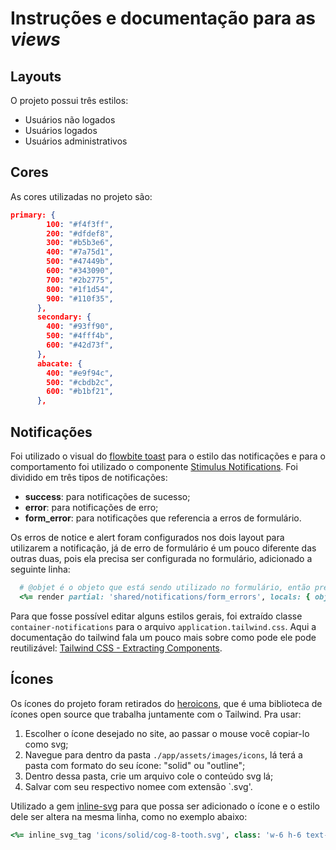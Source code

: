 # Instruções e documentação para as _views_

## Layouts

O projeto possui três estilos:

- Usuários não logados
- Usuários logados
- Usuários administrativos

## Cores

As cores utilizadas no projeto são:

```json
primary: {
        100: "#f4f3ff",
        200: "#dfdef8",
        300: "#b5b3e6",
        400: "#7a75d1",
        500: "#47449b",
        600: "#343090",
        700: "#2b2775",
        800: "#1f1d54",
        900: "#110f35",
      },
      secondary: {
        400: "#93ff90",
        500: "#4fff4b",
        600: "#42d73f",
      },
      abacate: {
        400: "#e9f94c",
        500: "#cbdb2c",
        600: "#b1bf21",
      },
```

## Notificações

Foi utilizado o visual do [flowbite toast](https://flowbite.com/docs/components/toast/) para o estilo das notificações e para o comportamento foi utilizado o componente [Stimulus Notifications](https://www.stimulus-components.com/docs/stimulus-notification/). Foi dividido em três tipos de notificações:

- **success**: para notificações de sucesso;
- **error**: para notificações de erro;
- **form_error**: para notificações que referencia a erros de formulário.

Os erros de notice e alert foram configurados nos dois layout para utilizarem a notificação, já de erro de formulário é um pouco diferente das outras duas, pois ela precisa ser configurada no formulário, adicionado a seguinte linha:

```ruby
  # @objet é o objeto que está sendo utilizado no formulário, então precisa trocar pelo nome do objeto
  <%= render partial: 'shared/notifications/form_errors', locals: { object: @objet } %>
```

Para que fosse possível editar alguns estilos gerais, foi extraído classe `container-notifications` para o arquivo `application.tailwind.css`. Aqui a documentação do tailwind fala um pouco mais sobre como pode ele pode reutilizável: [Tailwind CSS - Extracting Components](https://tailwindcss.com/docs/extracting-components).

## Ícones

Os ícones do projeto foram retirados do [heroicons](https://heroicons.com/), que é uma biblioteca de ícones open source que trabalha juntamente com o Tailwind. Pra usar:

1. Escolher o ícone desejado no site, ao passar o mouse você copiar-lo como svg;
2. Navegue para dentro da pasta `./app/assets/images/icons`, lá terá a pasta com formato do seu ícone: "solid" ou "outline";
3. Dentro dessa pasta, crie um arquivo cole o conteúdo svg lá;
4. Salvar com seu respectivo nomee com extensão `.svg'.

Utilizado a gem [inline-svg](https://github.com/jamesmartin/inline_svg) para que possa ser adicionado o ícone e o estilo dele ser altera na mesma linha, como no exemplo abaixo:

```ruby
<%= inline_svg_tag 'icons/solid/cog-8-tooth.svg', class: 'w-6 h-6 text-red-400 hover:text-red-800' %>
```
